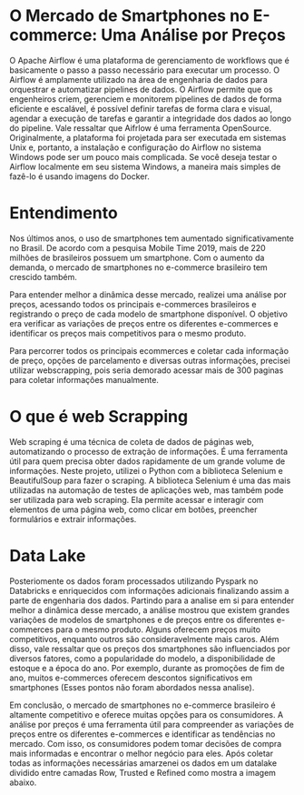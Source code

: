 # O Mercado de Smartphones no E-commerce: Uma Análise por Preços
O Apache Airflow é uma plataforma de gerenciamento de workflows que é basicamente o passo a passo necessário para executar um processo. O Airflow é amplamente utilizado na área de engenharia de dados para orquestrar e automatizar pipelines de dados. O Airflow permite que os engenheiros criem, gerenciem e monitorem pipelines de dados de forma eficiente e escalável, é possível definir tarefas de forma clara e visual, agendar a execução de tarefas e garantir a integridade dos dados ao longo do pipeline.  Vale ressaltar que Aifrlow é uma ferramenta OpenSource. Originalmente, a plataforma foi projetada para ser executada em sistemas Unix e, portanto, a instalação e configuração do Airflow no sistema Windows pode ser um pouco mais complicada. Se você deseja testar o Airflow localmente em seu sistema Windows, a maneira mais simples de fazê-lo é usando imagens do Docker. 

# Entendimento
Nos últimos anos, o uso de smartphones tem aumentado significativamente no Brasil. De acordo com a pesquisa Mobile Time 2019, mais de 220 milhões de brasileiros possuem um smartphone. Com o aumento da demanda, o mercado de smartphones no e-commerce brasileiro tem crescido também.

Para entender melhor a dinâmica desse mercado, realizei uma análise por preços, acessando todos os principais e-commerces brasileiros e registrando o preço de cada modelo de smartphone disponível. O objetivo era verificar as variações de preços entre os diferentes e-commerces e identificar os preços mais competitivos para o mesmo produto.

Para percorrer todos os principais ecommerces e coletar cada informação de preço, opções de parcelamento e diversas outras informações, precisei utilizar webscrapping, pois seria demorado acessar mais de 300 paginas para coletar informações manualmente.

# O que é web Scrapping
Web scraping é uma técnica de coleta de dados de páginas web, automatizando o processo de extração de informações. É uma ferramenta útil para quem precisa obter dados rapidamente de um grande volume de informações. Neste projeto, utilizei o Python com a biblioteca Selenium e BeautifulSoup para fazer o scraping. A biblioteca Selenium é uma das mais utilizadas na automação de testes de aplicações web, mas também pode ser utilizada para web scraping. Ela permite acessar e interagir com elementos de uma página web, como clicar em botões, preencher formulários e extrair informações.

# Data Lake

Posteriomente os dados foram processados utilizando Pyspark no Databricks e enriquecidos com informações adicionais finalizando assim a parte de engenharia dos dados. Partindo para a analise em si para entender melhor a dinâmica desse mercado, a análise mostrou que existem grandes variações de modelos de smartphones e de preços entre os diferentes e-commerces para o mesmo produto. Alguns oferecem preços muito competitivos, enquanto outros são consideravelmente mais caros. Além disso, vale ressaltar que os preços dos smartphones são influenciados por diversos fatores, como a popularidade do modelo, a disponibilidade de estoque e a época do ano. Por exemplo, durante as promoções de fim de ano, muitos e-commerces oferecem descontos significativos em smartphones (Esses pontos não foram abordados nessa analise).

Em conclusão, o mercado de smartphones no e-commerce brasileiro é altamente competitivo e oferece muitas opções para os consumidores. A análise por preços é uma ferramenta útil para compreender as variações de preços entre os diferentes e-commerces e identificar as tendências no mercado. Com isso, os consumidores podem tomar decisões de compra mais informadas e encontrar o melhor negócio para eles.
Após coletar todas as informações necessárias amarzenei os dados em um datalake dividido entre camadas Row, Trusted e Refined como mostra a imagem abaixo.